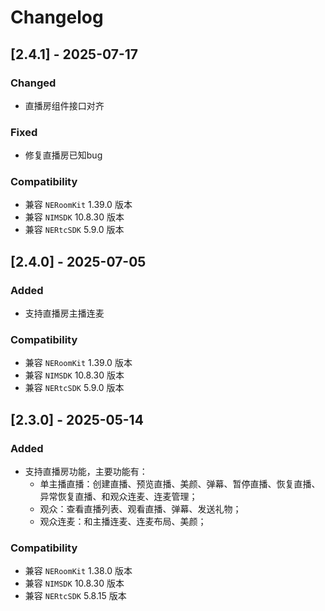 # Changelog

## [2.4.1] - 2025-07-17

### Changed
- 直播房组件接口对齐

### Fixed
- 修复直播房已知bug

### Compatibility
- 兼容 `NERoomKit` 1.39.0 版本
- 兼容 `NIMSDK` 10.8.30 版本
- 兼容 `NERtcSDK` 5.9.0 版本

## [2.4.0] - 2025-07-05
### Added
- 支持直播房主播连麦

### Compatibility
- 兼容 `NERoomKit` 1.39.0 版本
- 兼容 `NIMSDK` 10.8.30 版本
- 兼容 `NERtcSDK` 5.9.0 版本

## [2.3.0] - 2025-05-14
### Added
- 支持直播房功能，主要功能有：
    * 单主播直播：创建直播、预览直播、美颜、弹幕、暂停直播、恢复直播、异常恢复直播、和观众连麦、连麦管理；
    * 观众：查看直播列表、观看直播、弹幕、发送礼物；
    * 观众连麦：和主播连麦、连麦布局、美颜；

### Compatibility
- 兼容 `NERoomKit` 1.38.0 版本
- 兼容 `NIMSDK` 10.8.30 版本
- 兼容 `NERtcSDK` 5.8.15 版本
